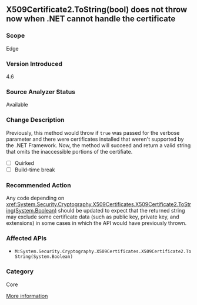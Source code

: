 ## X509Certificate2.ToString(bool) does not throw now when .NET cannot handle the certificate

### Scope
Edge

### Version Introduced
4.6

### Source Analyzer Status
Available

### Change Description

Previously, this method would throw if `true` was passed for the verbose
parameter and there were certificates installed that weren't supported by the
.NET Framework. Now, the method will succeed and return a valid string that
omits the inaccessible portions of the certifiate.

- [ ] Quirked
- [ ] Build-time break

### Recommended Action

Any code depending on
<xref:System.Security.Cryptography.X509Certificates.X509Certificate2.ToString(System.Boolean)>
should be updated to expect that the returned string may exclude some
certificate data (such as public key, private key, and extensions) in some cases
in which the API would have previously thrown.

### Affected APIs
* `M:System.Security.Cryptography.X509Certificates.X509Certificate2.ToString(System.Boolean)`

### Category
Core

[More information](https://msdn.microsoft.com/en-us/library/dn833125\(v=vs.110\).aspx#Core)

<!-- breaking change id: 76 -->
